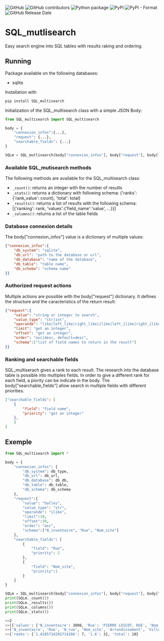 ![GitHub](https://img.shields.io/github/license/MaximeChallon/SQL_multisearch?logo=License)
![GitHub contributors](https://img.shields.io/github/contributors/MaximeChallon/SQL_multisearch)
![Python package](https://github.com/MaximeChallon/SQL_multisearch/workflows/Python%20package/badge.svg?branch=master)
![PyPI](https://img.shields.io/pypi/v/SQL_multisearch)
![PyPI - Format](https://img.shields.io/pypi/format/SQL_multisearch?label=PyPi%20format)
![GitHub Release Date](https://img.shields.io/github/release-date/SQL_multisearch/AdresseParser)


# SQL_mutlisearch
Easy search engine into SQL tables with results raking and ordering.

## Running

Package available on the following databases:
* sqlite

Installation with 
```bash
pip install SQL_multisearch
```

Initialization of the SQL_multisearch class with a simple JSON Body:
```python
from SQL_multisearch import SQL_multisearch

body = {
    "connexion_infos":{...},
    "request": {...},
    "searchable_fields": {...}
}

SQLm = SQL_mutlisearch(body["connexion_infos"], body["request"], body["searchable_fields"])
```

### Available SQL_mutisearch methods

The following methods are available for the SQL_multisearch class:
* `_count()`: returns an integer with the number of results
* `_stats()`: returns a dictionary with following schema:
{'ranks': {'rank_value': count}, 'total': total}
* `_results()`: returns a list of results with the following schema: [{'ranking': rank, 'values':{'field_name':'value', ...}}]
* `_columns()`: returns a list of the table fields

### Database connexion details

The body["connexion_infos"] value is a dictionary of multiple values:
```json
{"connexion_infos":{
    "db_system": "sqlite",
    "db_url": "path to the database or url",
    "db_database": "name of the database",
    "db_table": "table name",
    "db_schema": "schema name"
}}
```

### Authorized request actions

Multiple actions are possible with the body["request"] dictionary. It defines the structure and the caracteristics of the return result:
```json
{"request":{
    "value": "string or integer to search",
    "value_type": "str|int",
    "operande": "like|left_like|right_like|ilike|left_ilike|right_ilike|=|>|>=|<|<=",
    "limit": "get an integer",
    "offset": "get an integer",
    "order": "asc|desc, default=desc",
    "schema":["list of field names to return in the result"]
}}
```

### Ranking and searchable fields
SQL_multiserach gives a rank to each result. The research into the database table is possible into multiples fields. In order to give a different rank for each field, a piority can be indicate in the body. The body["searchable_fields"] allow search in multiple fields with different priorities.
```json
["searchable_fields": [
    {
        "field": "field name",
        "priority": "get an integer"
    },
    ]
]
```

## Exemple
```python
from SQL_multisearch import *

body = {
    "connexion_infos": {
        "db_system": db_type,
        "db_url": db_url,
        "db_database": db_db,
        "db_table": db_table,
        "db_schema": db_schema
    },
    "request":{
        "value": "halles",
        "value_type": "str",
        "operande": "ilike",
        "limit":10,
        "offset":30,
        "order": "asc",
        "schema":["N_inventaire", "Rue", "Nom_site"]
    },
    "searchable_fields": [
        {
            "field": "Rue",
            "priority": 2
        },
        {
            "field": "Nom_site",
            "priority":1
        }
    ]
}

SQLm = SQL_multisearch(body["connexion_infos"], body["request"], body["searchable_fields"])
print(SQLm._count())
print(SQLm._results())
print(SQLm._columns())
print(SQLm._stats())
```

```bash
>>2
>>[{'values': {'N_inventaire': 3898, 'Rue': 'PIERRE LESCOT, RUE', 'Nom_site': 'HALLES_BALTARD'}, 'ranking': 1.4285714285714286}, {'values': {'N_inventaire': 3899, 'Rue': 'PIERRE LESCOT, RUE', 'Nom_site': 'HALLES_BALTARD'}, 'ranking': 1.4285714285714286}, {'values': {'N_inventaire': 3900, 'Rue': 'PIERRE LESCOT, RUE', 'Nom_site': 'HALLES_BALTARD'}, 'ranking': 1.4285714285714286}, {'values': {'N_inventaire': 3901, 'Rue': 'PIERRE LESCOT, RUE', 'Nom_site': 'HALLES_BALTARD'}, 'ranking': 1.4285714285714286}, {'values': {'N_inventaire': 3902, 'Rue': 'PIERRE LESCOT, RUE', 'Nom_site': 'HALLES_BALTARD'}, 'ranking': 1.4285714285714286}, {'values': {'N_inventaire': 3903, 'Rue': 'PIERRE LESCOT, RUE', 'Nom_site': 'HALLES_BALTARD'}, 'ranking': 1.4285714285714286}, {'values': {'N_inventaire': 3905, 'Rue': 'PIERRE LESCOT, RUE', 'Nom_site': 'HALLES_BALTARD'}, 'ranking': 1.4285714285714286}, {'values': {'N_inventaire': 131, 'Rue': 'BERGER, RUE', 'Nom_site': 'LES_HALLES'}, 'ranking': 1.6}, {'values': {'N_inventaire': 132, 'Rue': 'BERGER, RUE', 'Nom_site': 'LES_HALLES'}, 'ranking': 1.6}, {'values': {'N_inventaire': 133, 'Rue': 'BERGER, RUE', 'Nom_site': 'LES_HALLES'}, 'ranking': 1.6}]
>>['N_inventaire', 'Rue', 'N_rue', 'Nom_site', 'Arrondissement', 'Ville', 'Latitude_x', 'Longitude_y', 'Support', 'Couleur', 'Taille', 'Date_prise_vue', 'Photographe', 'Date_construction', 'Architecte', 'Classement_MH', 'Generalite_architecture', 'Mot_cle1', 'Mot_cle2', 'Mot_cle3', 'Mot_cle4', 'Mot_cle5', 'Mot_cle6', 'Cote_base', 'Cote_classement', 'Date_inventaire', 'Auteur']
>>{'ranks': {'1.4285714285714286': 7, '1.6': 3}, 'total': 10}
```